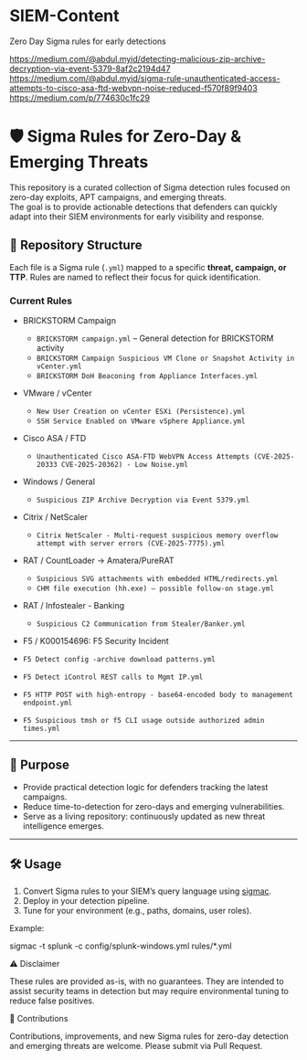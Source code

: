 # SIEM-Content
Zero Day Sigma rules for early detections

https://medium.com/@abdul.myid/detecting-malicious-zip-archive-decryption-via-event-5379-8af2c2194d47
https://medium.com/@abdul.myid/sigma-rule-unauthenticated-access-attempts-to-cisco-asa-ftd-webvpn-noise-reduced-f570f89f9403
https://medium.com/p/774630c1fc29

# 🛡️ Sigma Rules for Zero-Day & Emerging Threats  

This repository is a curated collection of Sigma detection rules focused on zero-day exploits, APT campaigns, and emerging threats.  
The goal is to provide actionable detections that defenders can quickly adapt into their SIEM environments for early visibility and response.  


## 📂 Repository Structure  

Each file is a Sigma rule (`.yml`) mapped to a specific **threat, campaign, or TTP**. Rules are named to reflect their focus for quick identification.  

### Current Rules  
- BRICKSTORM Campaign
  - `BRICKSTORM campaign.yml` – General detection for BRICKSTORM activity  
  - `BRICKSTORM Campaign Suspicious VM Clone or Snapshot Activity in vCenter.yml`  
  - `BRICKSTORM DoH Beaconing from Appliance Interfaces.yml`  

- VMware / vCenter
  - `New User Creation on vCenter ESXi (Persistence).yml`  
  - `SSH Service Enabled on VMware vSphere Appliance.yml`  

- Cisco ASA / FTD
  - `Unauthenticated Cisco ASA-FTD WebVPN Access Attempts (CVE-2025-20333 CVE-2025-20362) - Low Noise.yml`  

- Windows / General
  - `Suspicious ZIP Archive Decryption via Event 5379.yml`
 
- Citrix / NetScaler
  - `Citrix NetScaler - Multi-request suspicious memory overflow attempt with server errors (CVE-2025-7775).yml`

- RAT / CountLoader → Amatera/PureRAT
  - `Suspicious SVG attachments with embedded HTML/redirects.yml`
  - `CHM file execution (hh.exe) — possible follow-on stage.yml`
 
- RAT / Infostealer - Banking 
  - `Suspicious C2 Communication from Stealer/Banker.yml`

- F5 / K000154696: F5 Security Incident  
 - `F5 Detect config -archive download patterns.yml`
 - `F5 Detect iControl REST calls to Mgmt IP.yml`
 - `F5 HTTP POST with high-entropy - base64-encoded body to management endpoint.yml`
 - `F5 Suspicious tmsh or f5 CLI usage outside authorized admin times.yml`

  

---

## 🚀 Purpose  

- Provide practical detection logic for defenders tracking the latest campaigns.  
- Reduce time-to-detection for zero-days and emerging vulnerabilities.  
- Serve as a living repository: continuously updated as new threat intelligence emerges.  

---

## 🛠️ Usage  

1. Convert Sigma rules to your SIEM’s query language using [sigmac](https://github.com/SigmaHQ/sigma).  
2. Deploy in your detection pipeline.  
3. Tune for your environment (e.g., paths, domains, user roles).  

Example:  

sigmac -t splunk -c config/splunk-windows.yml rules/*.yml


⚠️ Disclaimer

These rules are provided as-is, with no guarantees.
They are intended to assist security teams in detection but may require environmental tuning to reduce false positives.

📌 Contributions

Contributions, improvements, and new Sigma rules for zero-day detection and emerging threats are welcome. Please submit via Pull Request.
